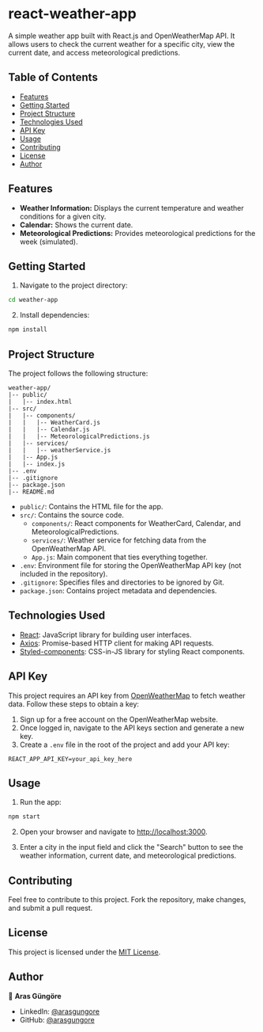 # react-weather-app

A simple weather app built with React.js and OpenWeatherMap API. It allows users to check the current weather for a specific city, view the current date, and access meteorological predictions.



## Table of Contents

- [Features](#features)
- [Getting Started](#getting-started)
- [Project Structure](#project-structure)
- [Technologies Used](#technologies-used)
- [API Key](#api-key)
- [Usage](#usage)
- [Contributing](#contributing)
- [License](#license)
- [Author](#author)



## Features

- **Weather Information:** Displays the current temperature and weather conditions for a given city.
- **Calendar:** Shows the current date.
- **Meteorological Predictions:** Provides meteorological predictions for the week (simulated).



## Getting Started

1. Navigate to the project directory:

```bash
cd weather-app
```

2. Install dependencies:

```bash
npm install
```



## Project Structure

The project follows the following structure:

```
weather-app/
|-- public/
|   |-- index.html
|-- src/
|   |-- components/
|   |   |-- WeatherCard.js
|   |   |-- Calendar.js
|   |   |-- MeteorologicalPredictions.js
|   |-- services/
|   |   |-- weatherService.js
|   |-- App.js
|   |-- index.js
|-- .env
|-- .gitignore
|-- package.json
|-- README.md
```

- `public/`: Contains the HTML file for the app.
- `src/`: Contains the source code.
  - `components/`: React components for WeatherCard, Calendar, and MeteorologicalPredictions.
  - `services/`: Weather service for fetching data from the OpenWeatherMap API.
  - `App.js`: Main component that ties everything together.
- `.env`: Environment file for storing the OpenWeatherMap API key (not included in the repository).
- `.gitignore`: Specifies files and directories to be ignored by Git.
- `package.json`: Contains project metadata and dependencies.



## Technologies Used

- [React](https://reactjs.org/): JavaScript library for building user interfaces.
- [Axios](https://axios-http.com/): Promise-based HTTP client for making API requests.
- [Styled-components](https://styled-components.com/): CSS-in-JS library for styling React components.



## API Key

This project requires an API key from [OpenWeatherMap](https://openweathermap.org/) to fetch weather data. Follow these steps to obtain a key:

1. Sign up for a free account on the OpenWeatherMap website.
2. Once logged in, navigate to the API keys section and generate a new key.
3. Create a `.env` file in the root of the project and add your API key:

```
REACT_APP_API_KEY=your_api_key_here
```



## Usage

1. Run the app:

```bash
npm start
```

2. Open your browser and navigate to <http://localhost:3000>.

3. Enter a city in the input field and click the "Search" button to see the weather information, current date, and meteorological predictions.



## Contributing

Feel free to contribute to this project. Fork the repository, make changes, and submit a pull request.



## License

This project is licensed under the [MIT License](LICENSE).



## Author

👤 **Aras Güngöre**

- LinkedIn: [@arasgungore](https://www.linkedin.com/in/arasgungore)
- GitHub: [@arasgungore](https://github.com/arasgungore)
